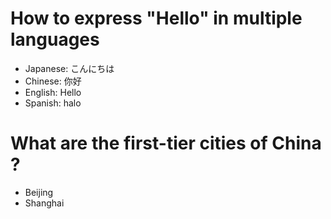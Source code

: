# How to express "Hello" in multiple languages
- Japanese: こんにちは
- Chinese: 你好
- English: Hello
- Spanish: halo

# What are the first-tier cities of China ?
- Beijing
- Shanghai
